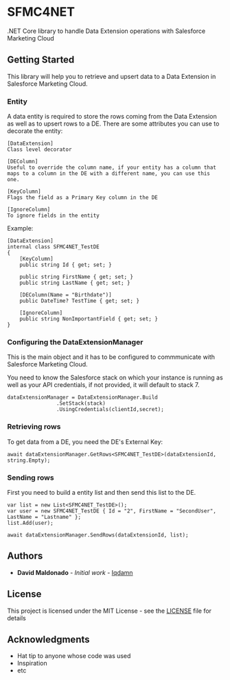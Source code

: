 # SFMC4NET

.NET Core library to handle Data Extension operations with Salesforce Marketing Cloud

## Getting Started

This library will help you to retrieve and upsert data to a Data Extension in Salesforce Marketing Cloud. 

### Entity
A data entity is required to store the rows coming from the Data Extension as well as to upsert rows to a DE.
There are some attributes you can use to decorate the entity:

```
[DataExtension]
Class level decorator

[DEColumn]
Useful to override the column name, if your entity has a column that maps to a column in the DE with a different name, you can use this one.

[KeyColumn]
Flags the field as a Primary Key column in the DE

[IgnoreColumn]
To ignore fields in the entity
```

Example:
```
[DataExtension]
internal class SFMC4NET_TestDE
{
	[KeyColumn]
	public string Id { get; set; }
       
	public string FirstName { get; set; }
    public string LastName { get; set; }
        
	[DEColumn(Name = "Birthdate")]
    public DateTime? TestTime { get; set; }

	[IgnoreColumn]
	public string NonImportantField { get; set; }
}
```

### Configuring the DataExtensionManager
This is the main object and it has to be configured to commmunicate with Salesforce Marketing Cloud.

You need to know the Salesforce stack on which your instance is running as well as your API credentials, if not provided, it will default to stack 7.

```
dataExtensionManager = DataExtensionManager.Build
                .SetStack(stack)
                .UsingCredentials(clientId,secret);
```

### Retrieving rows
To get data from a DE, you need the DE's External Key:

```
await dataExtensionManager.GetRows<SFMC4NET_TestDE>(dataExtensionId, string.Empty);
```

### Sending rows
First you need to build a entity list and then send this list to the DE.

```
var list = new List<SFMC4NET_TestDE>();
var user = new SFMC4NET_TestDE { Id = "2", FirstName = "SecondUser", LastName = "Lastname" };
list.Add(user);

await dataExtensionManager.SendRows(dataExtensionId, list);
```

## Authors

* **David Maldonado** - *Initial work* - [Iqdamn](https://github.com/iqdamn)


## License

This project is licensed under the MIT License - see the [LICENSE](LICENSE) file for details

## Acknowledgments

* Hat tip to anyone whose code was used
* Inspiration
* etc

